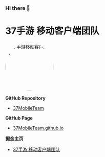 ### Hi there 👋

<!--
**37iOSTeam/37iOSTeam** is a ✨ _special_ ✨ repository because its `README.md` (this file) appears on your GitHub profile.
-->

# 37手游 移动客户端团队

<img src="https://37MobileTeam.github.io/images/37MobileTeam.png" width="150" style="height:auto; border-radius:50%" alt="37手游移动客户端团队"/>

**GitHub Repository**
- [37MobileTeam](https://github.com/37MobileTeam)

**GitHub Page**
- [37MobileTeam.github.io](https://37MobileTeam.github.io)

**掘金主页**
- [37手游 移动客户端团队](https://juejin.cn/user/1002387318511214)

